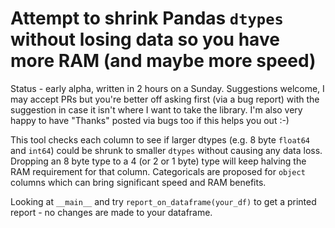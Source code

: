 # Attempt to shrink Pandas `dtypes` without losing data so you have more RAM (and maybe more speed)

Status - early alpha, written in 2 hours on a Sunday. Suggestions welcome, I may accept PRs but you're better off asking first (via a bug report) with the suggestion in case it isn't where I want to take the library. I'm also very happy to have "Thanks" posted via bugs too if this helps you out :-)

This tool checks each column to see if larger dtypes (e.g. 8 byte `float64` and `int64`) could be shrunk to smaller `dtypes` without causing any data loss. 
Dropping an 8 byte type to a 4 (or 2 or 1 byte) type will keep halving the RAM requirement for that column.  Categoricals are proposed for `object` columns which can bring significant speed and RAM benefits.

Looking at `__main__` and try `report_on_dataframe(your_df)` to get a printed report - no changes are made to your dataframe.


